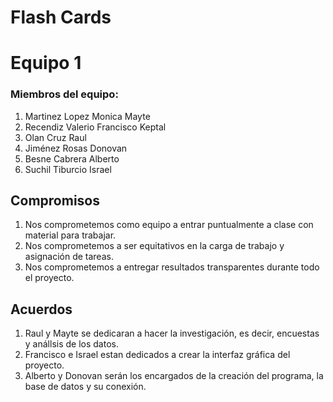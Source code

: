 # Flash Cards

# Equipo 1

### Miembros del equipo: 

1. Martinez Lopez Monica Mayte
2. Recendiz Valerio Francisco Keptal
3. Olan Cruz Raul
4. Jiménez Rosas Donovan
5. Besne Cabrera Alberto
6. Suchil Tiburcio Israel

## Compromisos 

1. Nos comprometemos como equipo a entrar puntualmente a clase con material para trabajar. 
2. Nos comprometemos a ser equitativos en la carga de trabajo y asignación de tareas. 
3. Nos comprometemos a entregar resultados transparentes durante todo el proyecto. 

## Acuerdos

1. Raul y Mayte se dedicaran a hacer la investigación, es decir, encuestas y anállsis de los datos. 
2. Francisco e Israel estan dedicados a crear la interfaz gráfica del proyecto.
3. Alberto y Donovan serán los encargados de la creación del programa, la base de datos y su conexión.
